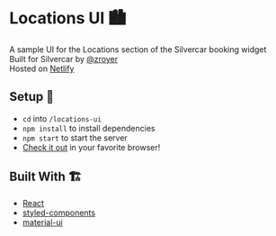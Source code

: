 # Locations UI 🏙
A sample UI for the Locations section of the Silvercar booking widget   
Built for Silvercar by [@zroyer](https://github.com/zroyer)   
Hosted on [Netlify](https://locations-ui.netlify.com/)  

## Setup 🚀
- `cd` into `/locations-ui`
- `npm install` to install dependencies
- `npm start` to start the server
- [Check it out](http:localhost:3000) in your favorite browser!

## Built With 🏗
- [React](https://github.com/facebook/react)
- [styled-components](https://github.com/styled-components)
- [material-ui](https://material.io/tools/icons/?style=baseline)
